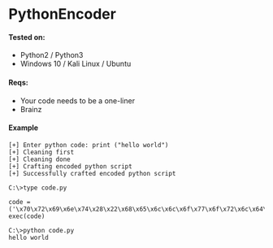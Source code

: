 # PythonEncoder

#### Tested on:
* Python2 / Python3
* Windows 10 / Kali Linux / Ubuntu

#### Reqs:
* Your code needs to be a one-liner
* Brainz

#### Example
```
[+] Enter python code: print ("hello world")
[+] Cleaning first
[+] Cleaning done
[+] Crafting encoded python script
[+] Successfully crafted encoded python script

C:\>type code.py

code =('\x70\x72\x69\x6e\x74\x28\x22\x68\x65\x6c\x6c\x6f\x77\x6f\x72\x6c\x64\x22\x29'); exec(code)

C:\>python code.py
hello world
```
